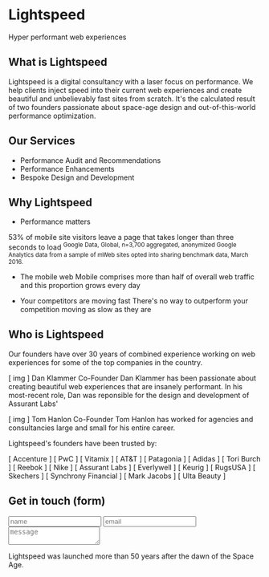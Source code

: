 # Lightspeed
Hyper performant web experiences

## What is Lightspeed 
Lightspeed is a digital consultancy with a laser focus on performance. We help clients inject speed into their current web experiences and create beautiful and unbelievably fast sites from scratch. It's the calculated result of two founders passionate about space-age design and out-of-this-world performance optimization. 

## Our Services 

* Performance Audit and Recommendations
* Performance Enhancements 
* Bespoke Design and Development

## Why Lightspeed 

* Performance matters

53% of mobile site visitors leave a page that takes longer than three seconds to load <sup>Google Data, Global, n=3,700 aggregated, anonymized Google Analytics data from a sample of mWeb sites opted into sharing benchmark data, March 2016.</sup>

* The mobile web
Mobile comprises more than half of overall web traffic and this proportion grows every day 

* Your competitors are moving fast
There's no way to outperform your competition moving as slow as they are

## Who is Lightspeed
Our founders have over 30 years of combined experience working on web experiences for some of the top companies in the country. 

[ img ]
Dan Klammer 
Co-Founder
Dan Klammer has been passionate about creating beautiful web experiences that are insanely performant. In his most-recent role, Dan was reponsible for the design and development of Assurant Labs' 

[ img ]
Tom Hanlon 
Co-Founder
Tom Hanlon has worked for agencies and consultancies large and small for his entire career. 

Lightspeed's founders have been trusted by: 

[ Accenture ]
[ PwC ]
[ Vitamix ]
[ AT&T ]
[ Patagonia ]
[ Adidas ]
[ Tori Burch ]
[ Reebok ]
[ Nike ]
[ Assurant Labs ]
[ Everlywell ]
[ Keurig ] 
[ RugsUSA ] 
[ Skechers ]
[ Synchrony Financial ]
[ Mark Jacobs ]
[ Ulta Beauty ]

## Get in touch (form)

<form>
	<input type="text" placeholder="name"></input> 
	<input type="text" placeholder="email"></input> 
	<textarea placeholder="message"></textarea> 
</form>

Lightspeed was launched more than 50 years after the dawn of the Space Age. 
